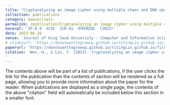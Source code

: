 ```yaml
---
title: "Cryptanalyzing an image cipher using multiple chaos and DNA operations"
collection: publications
category: manuscripts
permalink: /publication/Cryptanalyzing an image cipher using multiple chaos and DNA operations
excerpt: 'IF:6.9  SCIE  JCR-Q1  中科院2区  (2023)'
date: 2023-06-26
venue: 'Journal of King Saud University - Computer and Information Sciences'
# slidesurl: 'https://donotwanttogrowup.github.io/YitingLin.github.io/files/slides1.pdf'
paperurl: 'https://donotwanttogrowup.github.io/YitingLin.github.io/files/Cryptanalyzing an image cipher using multiple chaos and DNA operations.pdf'
citation: 'Wen, H., & Lin, Y. (2023). Cryptanalyzing an image cipher using multiple chaos and DNA operations. In Journal of King Saud University - Computer and Information Sciences (Vol. 35, Issue 7, p. 101612). Elsevier BV. https://doi.org/10.1016/j.jksuci.2023.101612
'
---
```


The contents above will be part of a list of publications, if the user clicks the link for the publication than the contents of section will be rendered as a full page, allowing you to provide more information about the paper for the reader. When publications are displayed as a single page, the contents of the above "citation" field will automatically be included below this section in a smaller font.
